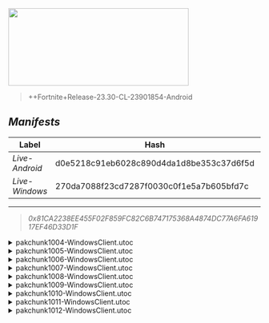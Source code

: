 <div style="pointer-events: none">
  <img style="pointer-events: none" src="https://raw.githubusercontent.com/Tectors/Archive/master/source/dependents/gen.26.30.svg" width="360" height="155">
<div>

 >  
  
  > ++Fortnite+Release-23.30-CL-23901854-Android

## *Manifests*
| Label | Hash | Route |
| - | - | - |
| *Live-Android* | d0e5218c91eb6028c890d4da1d8be353c37d6f5d | [d8xul6EtcKMq9wNlrkqSQ2LZcZOVUg](https://github.com/Tectors/Archive/blob/master/manifests/d8xul6EtcKMq9wNlrkqSQ2LZcZOVUg.manifest) |
| *Live-Windows* | 270da7088f23cd7287f0030c0f1e5a7b605bfd7c | [549PGQv1etyjcGojW0W4sZO5D_DotA](https://github.com/Tectors/Archive/blob/master/manifests/549PGQv1etyjcGojW0W4sZO5D_DotA.manifest) |

---

> *0x81CA2238EE455F02F859FC82C6B747175368A4874DC77A6FA61917EF46D33D1F*

<details>
  <summary>pakchunk1004-WindowsClient.utoc</summary>

 > 
    0x2A33242EC00E66B7DBF71BD359A366AAA71E250CF9452209C02FB599DF6432CD

  <img src="https://raw.githubusercontent.com/Tectors/Archive/master/source/dependents/referred/Wrap_ShiitakeShaolin_Rouge.svg" width="100"> <img src="https://raw.githubusercontent.com/Tectors/Archive/master/source/dependents/referred/Spray_ReferAFriend.svg" width="100"> <img src="https://raw.githubusercontent.com/Tectors/Archive/master/source/dependents/referred/Pickaxe_ShiitakeShaolin_Rouge.svg" width="100"> <img src="https://raw.githubusercontent.com/Tectors/Archive/master/source/dependents/referred/Emoji_S26_ReferAFriend.svg" width="100"> <img src="https://raw.githubusercontent.com/Tectors/Archive/master/source/dependents/referred/Character_ShiitakeShaolin_Rouge.svg" width="100"> <img src="https://raw.githubusercontent.com/Tectors/Archive/master/source/dependents/referred/Backpack_ShiitakeShaolin_Rouge.svg" width="100"> 
</details>

<details>
  <summary>pakchunk1005-WindowsClient.utoc</summary>

 > 
    0xB55BF08C8BA56EF3CB9812A5161070292386AB30AEE72BBD0AA747E74D3CBB95

  <img src="https://raw.githubusercontent.com/Tectors/Archive/master/source/dependents/referred/Wrap_Comp26.svg" width="100"> <img src="https://raw.githubusercontent.com/Tectors/Archive/master/source/dependents/referred/Spray_S26_FNCSDrops.svg" width="100"> <img src="https://raw.githubusercontent.com/Tectors/Archive/master/source/dependents/referred/Pickaxe_SkeletonHunterFNCS.svg" width="100"> <img src="https://raw.githubusercontent.com/Tectors/Archive/master/source/dependents/referred/LoadingScreen_FNCSDrops26.svg" width="100"> <img src="https://raw.githubusercontent.com/Tectors/Archive/master/source/dependents/referred/Emoji_S26_FNCSDrops.svg" width="100"> <img src="https://raw.githubusercontent.com/Tectors/Archive/master/source/dependents/referred/EID_Victorious.svg" width="100"> <img src="https://raw.githubusercontent.com/Tectors/Archive/master/source/dependents/referred/Contrail_FNCS_S26.svg" width="100"> <img src="https://raw.githubusercontent.com/Tectors/Archive/master/source/dependents/referred/Character_StarWalkerFNCS.svg" width="100"> <img src="https://raw.githubusercontent.com/Tectors/Archive/master/source/dependents/referred/Character_GreenJacketFNCS.svg" width="100"> <img src="https://raw.githubusercontent.com/Tectors/Archive/master/source/dependents/referred/Backpack_FNCSShield26.svg" width="100"> <img src="https://raw.githubusercontent.com/Tectors/Archive/master/source/dependents/referred/Backpack_FNCS26.svg" width="100"> 
</details>

<details>
  <summary>pakchunk1006-WindowsClient.utoc</summary>

 > 
    0xB68F10391C0046C5ACF0EC7A126263F55E83BC1E325AA4D81E52EE34A01AC2CB

  <img src="https://raw.githubusercontent.com/Tectors/Archive/master/source/dependents/referred/EID_Malleable.svg" width="100"> 
</details>

<details>
  <summary>pakchunk1007-WindowsClient.utoc</summary>

 > 
    0x98F4EBFA01174EAC21237E8337EA89213629051D83DDA5AAAE7D65C273C383AC

  <img src="https://raw.githubusercontent.com/Tectors/Archive/master/source/dependents/referred/Pickaxe_LethalVae.svg" width="100"> <img src="https://raw.githubusercontent.com/Tectors/Archive/master/source/dependents/referred/LoadingScreen_OctCrew.svg" width="100"> <img src="https://raw.githubusercontent.com/Tectors/Archive/master/source/dependents/referred/Character_LethalVae.svg" width="100"> <img src="https://raw.githubusercontent.com/Tectors/Archive/master/source/dependents/referred/Backpack_LethalVae.svg" width="100"> 
</details>

<details>
  <summary>pakchunk1008-WindowsClient.utoc</summary>

 > 
    0x4CA6B12B1735CA8545754A90356746DDBA1F13BF21C2E99AE71E46A367672F14

  <img src="https://raw.githubusercontent.com/Tectors/Archive/master/source/dependents/referred/Wrap_IonVial.svg" width="100"> <img src="https://raw.githubusercontent.com/Tectors/Archive/master/source/dependents/referred/Pickaxe_IonVial.svg" width="100"> <img src="https://raw.githubusercontent.com/Tectors/Archive/master/source/dependents/referred/Character_IonVial.svg" width="100"> <img src="https://raw.githubusercontent.com/Tectors/Archive/master/source/dependents/referred/Backpack_IonVial.svg" width="100"> 
</details>

<details>
  <summary>pakchunk1009-WindowsClient.utoc</summary>

 > 
    0x36C44A9EC4DC93BACA89D51DE181FB5177E5C1AC5748DE91948386A807685799

  <img src="https://raw.githubusercontent.com/Tectors/Archive/master/source/dependents/referred/Spray_GalaxyLevel.svg" width="100"> <img src="https://raw.githubusercontent.com/Tectors/Archive/master/source/dependents/referred/Pickaxe_GalaxyLevel.svg" width="100"> <img src="https://raw.githubusercontent.com/Tectors/Archive/master/source/dependents/referred/Glider_GalaxyLevel.svg" width="100"> <img src="https://raw.githubusercontent.com/Tectors/Archive/master/source/dependents/referred/Emoji_S26_GalaxyLevel.svg" width="100"> <img src="https://raw.githubusercontent.com/Tectors/Archive/master/source/dependents/referred/EID_GalaxyLevel.svg" width="100"> <img src="https://raw.githubusercontent.com/Tectors/Archive/master/source/dependents/referred/Character_GalaxyLevel.svg" width="100"> <img src="https://raw.githubusercontent.com/Tectors/Archive/master/source/dependents/referred/Backpack_GalaxyLevel.svg" width="100"> 
</details>

<details>
  <summary>pakchunk1010-WindowsClient.utoc</summary>

 > 
    0x83854EF1EFFC5E4D7E4B9E70A60FE09B29840188FA377F2A5E7BD649A62D111F

  <img src="https://raw.githubusercontent.com/Tectors/Archive/master/source/dependents/referred/EID_Shimmy.svg" width="100"> 
</details>

<details>
  <summary>pakchunk1011-WindowsClient.utoc</summary>

 > 
    0x5F149D17C16F53A4CF98C8366452DCC4F5C5CA89B7B3921C0E9485CFCADC75F4

  <img src="https://raw.githubusercontent.com/Tectors/Archive/master/source/dependents/referred/EID_Devotion.svg" width="100"> 
</details>

<details>
  <summary>pakchunk1012-WindowsClient.utoc</summary>

 > 
    0x02F348C9307A9089ADE97ED8B46CF32010B798F21935770C9FC07D53607F771D

  <img src="https://raw.githubusercontent.com/Tectors/Archive/master/source/dependents/referred/EID_Hoist.svg" width="100"> 
</details>

